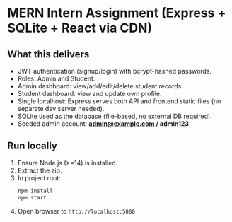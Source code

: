 # MERN Intern Assignment (Express + SQLite + React via CDN)

## What this delivers
- JWT authentication (signup/login) with bcrypt-hashed passwords.
- Roles: Admin and Student.
- Admin dashboard: view/add/edit/delete student records.
- Student dashboard: view and update own profile.
- Single localhost: Express serves both API and frontend static files (no separate dev server needed).
- SQLite used as the database (file-based, no external DB required).
- Seeded admin account: **admin@example.com / admin123**

## Run locally
1. Ensure Node.js (>=14) is installed.
2. Extract the zip.
3. In project root:
   ```bash
   npm install
   npm start
   ```
4. Open browser to `http://localhost:5000`
